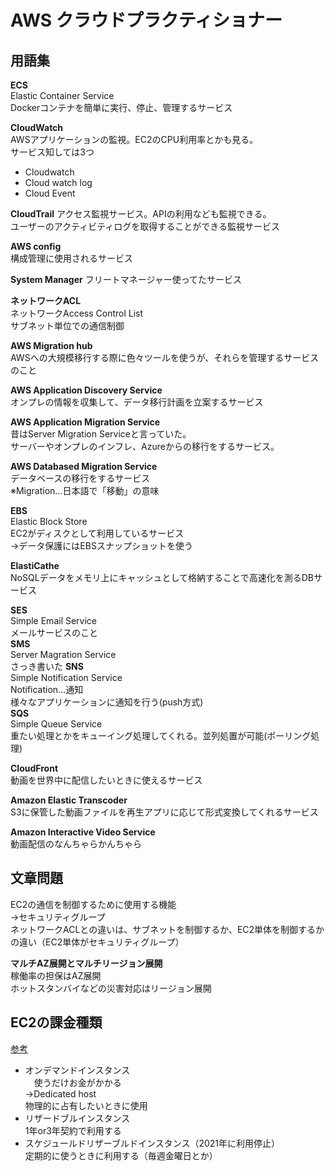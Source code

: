 # AWS クラウドプラクティショナー  

## 用語集  

__ECS__  
Elastic Container Service  
Dockerコンテナを簡単に実行、停止、管理するサービス  

__CloudWatch__  
AWSアプリケーションの監視。EC2のCPU利用率とかも見る。  
サービス知しては3つ  
- Cloudwatch  
- Cloud watch log  
- Cloud Event  

__CloudTrail__
アクセス監視サービス。APIの利用なども監視できる。  
ユーザーのアクティビティログを取得することができる監視サービス  

__AWS config__  
構成管理に使用されるサービス  

__System Manager__
フリートマネージャー使ってたサービス  

__ネットワークACL__  
ネットワークAccess Control List  
サブネット単位での通信制御  

__AWS Migration hub__  
AWSへの大規模移行する際に色々ツールを使うが、それらを管理するサービスのこと  

__AWS Application Discovery Service__  
オンプレの情報を収集して、データ移行計画を立案するサービス  

__AWS Application Migration Service__  
昔はServer Migration Serviceと言っていた。  
サーバーやオンプレのインフレ、Azureからの移行をするサービス。  

__AWS Databased Migration Service__  
データベースの移行をするサービス  
※Migration…日本語で「移動」の意味  

__EBS__  
Elastic Block Store  
EC2がディスクとして利用しているサービス  
→データ保護にはEBSスナップショットを使う  

__ElastiCathe__  
NoSQLデータをメモリ上にキャッシュとして格納することで高速化を測るDBサービス  

__SES__  
Simple Email Service  
メールサービスのこと  
__SMS__  
Server Magration Service  
さっき書いた
__SNS__  
Simple Notification Service  
Notification…通知  
様々なアプリケーションに通知を行う(push方式)  
__SQS__  
Simple Queue Service  
重たい処理とかをキューイング処理してくれる。並列処置が可能(ポーリング処理)  

__CloudFront__  
動画を世界中に配信したいときに使えるサービス  

__Amazon Elastic Transcoder__  
S3に保管した動画ファイルを再生アプリに応じて形式変換してくれるサービス  

__Amazon Interactive Video Service__  
動画配信のなんちゃらかんちゃら  


## 文章問題  
EC2の通信を制御するために使用する機能  
  →セキュリティグループ    
ネットワークACLとの違いは、サブネットを制御するか、EC2単体を制御するかの違い（EC2単体がセキュリティグループ）  

__マルチAZ展開とマルチリージョン展開__  
稼働率の担保はAZ展開  
ホットスタンバイなどの災害対応はリージョン展開  

## EC2の課金種類  
[参考](https://www.awsjp.com/AWS/hikaku/OndemandInstance-ReservedInstance-SpotInstance-hikaku.html)  

- オンデマンドインスタンス  
　使うだけお金がかかる  
  →Dedicated host  
    物理的に占有したいときに使用  
- リザードブルインスタンス  
  1年or3年契約で利用する  
- スケジュールドリザーブルドインスタンス（2021年に利用停止）  
  定期的に使うときに利用する（毎週金曜日とか）  




